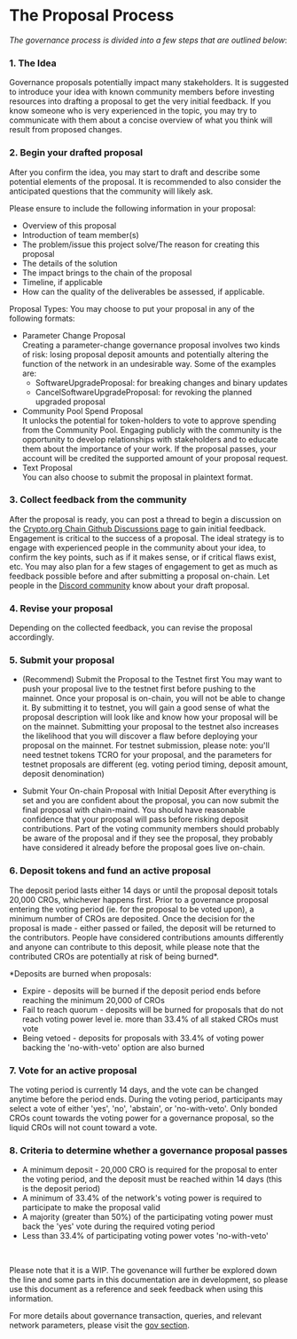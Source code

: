 # The Proposal Process

*The governance process is divided into a few steps that are outlined below*:
 
### 1. The Idea
Governance proposals potentially impact many stakeholders. It is suggested to introduce your idea with known community members before investing resources into drafting a proposal to get the very initial feedback. If you know someone who is very experienced in the topic, you may try to communicate with them about a concise overview of what you think will result from proposed changes.

### 2. Begin your drafted proposal 
After you confirm the idea, you may start to draft and describe some potential elements of the proposal. It is recommended to also consider the anticipated questions that the community will likely ask. 

Please ensure to include the following information in your proposal: 
- Overview of this proposal
- Introduction of team member(s)
- The problem/issue this project solve/The reason for creating this proposal
- The details of the solution 
- The impact brings to the chain of the proposal
- Timeline, if applicable
- How can the quality of the deliverables be assessed, if applicable.


Proposal Types:
You may choose to put your proposal in any of the following formats:
- Parameter Change Proposal<br/>
Creating a parameter-change governance proposal involves two kinds of risk: losing proposal deposit amounts and potentially altering the function of the network in an undesirable way. Some of the examples are:
  - SoftwareUpgradeProposal: for breaking changes and binary updates
  - CancelSoftwareUpgradeProposal: for revoking the planned upgraded proposal 
- Community Pool Spend Proposal<br/>
It unlocks the potential for token-holders to vote to approve spending from the Community Pool. Engaging publicly with the community is the opportunity to develop relationships with stakeholders and to educate them about the importance of your work. If the proposal passes, your account will be credited the supported amount of your proposal request.
- Text Proposal  
You can also choose to submit the proposal in plaintext format.

### 3. Collect feedback from the community 
After the proposal is ready, you can post a thread to begin a discussion on the [Crypto.org Chain Github Discussions page](https://github.com/crypto-org-chain/chain-main/discussions) to gain initial feedback.
Engagement is critical to the success of a proposal. The ideal strategy is to engage with experienced people in the community about your idea, to confirm the key points, such as if it makes sense, or if critical flaws exist, etc. You may also plan for a few stages of engagement to get as much as feedback possible before and after submitting a proposal on-chain. Let people in the [Discord community](https://discord.gg/5JTk2ppsY3) know about your draft proposal.

### 4. Revise your proposal
Depending on the collected feedback, you can revise the proposal accordingly.

### 5. Submit your proposal
- (Recommend) Submit the Proposal to the Testnet first
You may want to push your proposal live to the testnet first before pushing to the mainnet. Once your proposal is on-chain, you will not be able to change it. By submitting it to testnet, you will gain a good sense of what the proposal description will look like and know how your proposal will be on the mainnet.
Submitting your proposal to the testnet also increases the likelihood that you will discover a flaw before deploying your proposal on the mainnet. 
For testnet submission, please note: you'll need testnet tokens TCRO for your proposal, and the parameters for testnet proposals are different (eg. voting period timing, deposit amount, deposit denomination)

- Submit Your On-chain Proposal with Initial Deposit 
After everything is set and you are confident about the proposal, you can now submit the final proposal with chain-maind. You should have reasonable confidence that your proposal will pass before risking deposit contributions. Part of the voting community members should probably be aware of the proposal and if they see the proposal, they probably have considered it already before the proposal goes live on-chain. 

### 6. Deposit tokens and fund an active proposal
The deposit period lasts either 14 days or until the proposal deposit totals 20,000 CROs, whichever happens first. Prior to a governance proposal entering the voting period (ie. for the proposal to be voted upon), a minimum number of CROs are deposited. 
Once the decision for the proposal is made - either passed or failed, the deposit will be returned to the contributors. People have considered contributions amounts differently and anyone can contribute to this deposit, while please note that the contributed CROs are potentially at risk of being burned*.

*Deposits are burned when proposals:
- Expire - deposits will be burned if the deposit period ends before reaching the minimum 20,000 of CROs 
- Fail to reach quorum - deposits will be burned for proposals that do not reach voting power level ie. more than 33.4% of all staked CROs must vote
- Being vetoed - deposits for proposals with 33.4% of voting power backing the 'no-with-veto' option are also burned

### 7. Vote for an active proposal  
The voting period is currently 14 days, and the vote can be changed anytime before the period ends. During the voting period, participants may select a vote of either 'yes', 'no', 'abstain', or 'no-with-veto'. Only bonded CROs count towards the voting power for a governance proposal, so the liquid CROs will not count toward a vote.


### 8. Criteria to determine whether a governance proposal passes
- A minimum deposit - 20,000 CRO is required for the proposal to enter the voting period, and the deposit must be reached within 14 days (this is the deposit period)
- A minimum of 33.4% of the network's voting power is required to participate to make the proposal valid
- A majority (greater than 50%) of the participating voting power must back the 'yes' vote during the required voting period
- Less than 33.4% of participating voting power votes 'no-with-veto'

&nbsp;

Please note that it is a WIP. The govenance will further be explored down the line and some parts in this documentation are in development, so please use this document as a reference and seek feedback when using this information.

For more details about governance transaction, queries, and relevant network parameters, please visit the [gov section](https://crypto.org/docs/chain-details/module_overview.html#gov).
